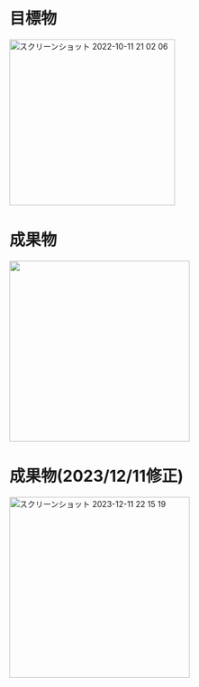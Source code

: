 # 目標物
<img width="294" alt="スクリーンショット 2022-10-11 21 02 06" src="https://user-images.githubusercontent.com/82959924/195084361-c31264cd-98ed-4101-bc24-9ffc746e1926.png">

# 成果物
<img src="https://user-images.githubusercontent.com/82959924/132472959-708b98be-99b8-44af-b449-264f0c0ac61b.png" width="320px">

# 成果物(2023/12/11修正)
<img width="320px" alt="スクリーンショット 2023-12-11 22 15 19" src="https://github.com/kota78/ui_trace907/assets/82959924/9737fba8-42a7-4a93-acb5-b5bc69f2ca9f">
